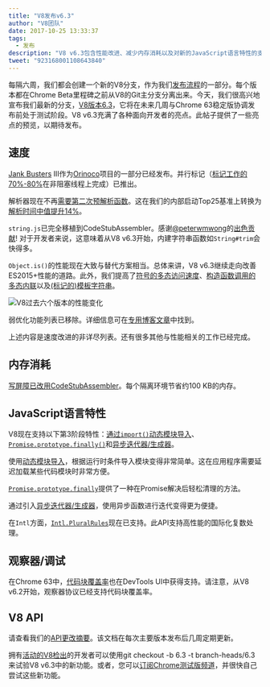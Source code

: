 ```yaml
---
title: "V8发布v6.3"
author: "V8团队"
date: 2017-10-25 13:33:37
tags:
  - 发布
description: "V8 v6.3包含性能改进、减少内存消耗以及对新的JavaScript语言特性的支持。"
tweet: "923168001108643840"
---
```

每隔六周，我们都会创建一个新的V8分支，作为我们[发布流程](/docs/release-process)的一部分。每个版本都在Chrome Beta里程碑之前从V8的Git主分支分离出来。今天，我们很高兴地宣布我们最新的分支，[V8版本6.3](https://chromium.googlesource.com/v8/v8.git/+log/branch-heads/6.3)，它将在未来几周与Chrome 63稳定版协调发布前处于测试阶段。V8 v6.3充满了各种面向开发者的亮点。此帖子提供了一些亮点的预览，以期待发布。

<!--truncate-->
## 速度

[Jank Busters](/blog/jank-busters) III作为[Orinoco](/blog/orinoco)项目的一部分已经发布。并行标记（[标记工作的70%-80%](https://chromeperf.appspot.com/report?sid=612eec65c6f5c17528f9533349bad7b6f0020dba595d553b1ea6d7e7dcce9984)在非阻塞线程上完成）已推出。

解析器现在不再[需要第二次预解析函数](https://docs.google.com/document/d/1TqpdGeLmURL2gc18s6PwNeyZOvayQJtJ16TCn0BEt48/edit#heading=h.un2pnqwbiw11)。这在我们的内部启动Top25基准上转换为[解析时间中值提升14%](https://docs.google.com/document/d/1TqpdGeLmURL2gc18s6PwNeyZOvayQJtJ16TCn0BEt48/edit#heading=h.dvuo4tqnsmml)。

`string.js`已完全移植到CodeStubAssembler。感谢[@peterwmwong](https://twitter.com/peterwmwong)的[出色贡献](https://chromium-review.googlesource.com/q/peter.wm.wong)! 对于开发者来说，这意味着从V8 v6.3开始，内建字符串函数如`String#trim`会快得多。

`Object.is()`的性能现在大致与替代方案相当。总体来讲，V8 v6.3继续走向改善ES2015+性能的道路。此外，我们提高了[符号的多态访问速度](https://bugs.chromium.org/p/v8/issues/detail?id=6367)、[构造函数调用的多态内联](https://bugs.chromium.org/p/v8/issues/detail?id=6885)以及[(标记的)模板字符串](https://pasteboard.co/GLYc4gt.png)。

![V8过去六个版本的性能变化](/_img/v8-release-63/ares6.svg)

弱优化功能列表已移除。详细信息可在[专用博客文章](/blog/lazy-unlinking)中找到。

上述内容是速度改进的非详尽列表。还有很多其他与性能相关的工作已经完成。

## 内存消耗

[写屏障已改用CodeStubAssembler](https://chromium.googlesource.com/v8/v8/+/dbfdd4f9e9741df0a541afdd7516a34304102ee8)。每个隔离环境节省约100 KB的内存。

## JavaScript语言特性

V8现在支持以下第3阶段特性：[通过`import()`动态模块导入](/features/dynamic-import)、[`Promise.prototype.finally()`](/features/promise-finally)和[异步迭代器/生成器](https://github.com/tc39/proposal-async-iteration)。

使用[动态模块导入](/features/dynamic-import)，根据运行时条件导入模块变得非常简单。这在应用程序需要延迟加载某些代码模块时非常方便。

[`Promise.prototype.finally`](/features/promise-finally)提供了一种在Promise解决后轻松清理的方法。

通过引入[异步迭代器/生成器](https://github.com/tc39/proposal-async-iteration)，使用异步函数进行迭代变得更为便捷。

在`Intl`方面，[`Intl.PluralRules`](/features/intl-pluralrules)现在已支持。此API支持高性能的国际化复数处理。

## 观察器/调试

在Chrome 63中，[代码块覆盖率](https://docs.google.com/presentation/d/1IFqqlQwJ0of3NuMvcOk-x4P_fpi1vJjnjGrhQCaJkH4/edit#slide=id.g271d6301ff_0_44)也在DevTools UI中获得支持。请注意，从V8 v6.2开始，观察器协议已经支持代码块覆盖率。

## V8 API

请查看我们的[API更改摘要](https://docs.google.com/document/d/1g8JFi8T_oAE_7uAri7Njtig7fKaPDfotU6huOa1alds/edit)。该文档在每次主要版本发布后几周定期更新。

拥有[活动的V8检出](/docs/source-code#using-git)的开发者可以使用git checkout -b 6.3 -t branch-heads/6.3来试验V8 v6.3中的新功能。或者，您可以[订阅Chrome测试版频道](https://www.google.com/chrome/browser/beta.html)，并很快自己尝试这些新功能。
